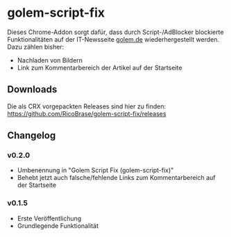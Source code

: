 # golem-script-fix

Dieses Chrome-Addon sorgt dafür, dass durch Script-/AdBlocker blockierte Funktionalitäten auf der IT-Newsseite [golem.de](http://golem.de) wiederhergestellt werden.
Dazu zählen bisher:

- Nachladen von Bildern
- Link zum Kommentarbereich der Artikel auf der Startseite

## Downloads

Die als CRX vorgepackten Releases sind hier zu finden: https://github.com/RicoBrase/golem-script-fix/releases

## Changelog

### v0.2.0

- Umbenennung in "Golem Script Fix (golem-script-fix)"
- Behebt jetzt auch falsche/fehlende Links zum Kommentarbereich auf der Startseite

### v0.1.5

- Erste Veröffentlichung
- Grundlegende Funktionalität
